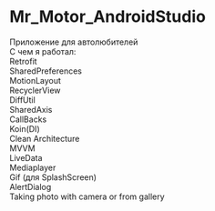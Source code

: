 # Mr_Motor_AndroidStudio
Приложение для автолюбителей  
С чем я работал:  
Retrofit  
SharedPreferences  
MotionLayout  
RecyclerView  
DiffUtil  
SharedAxis  
CallBacks  
Koin(DI)  
Clean Architecture  
MVVM  
LiveData  
Mediaplayer  
Gif (для SplashScreen)  
AlertDialog  
Taking photo with camera or from gallery
